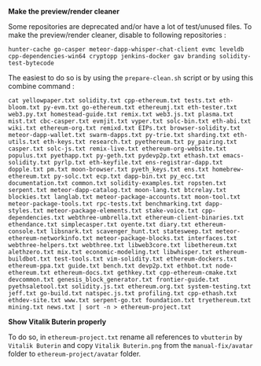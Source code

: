 **Make the preview/render cleaner**

Some repositories are deprecated and/or have a lot of test/unused files.
To make the preview/render cleaner, disable to following repositories :

`hunter-cache go-casper meteor-dapp-whisper-chat-client evmc leveldb cpp-dependencies-win64 cryptopp jenkins-docker gav branding solidity-test-bytecode`

The easiest to do so is by using the `prepare-clean.sh` script or by using this combine command :

`cat yellowpaper.txt solidity.txt cpp-ethereum.txt tests.txt eth-bloom.txt py-evm.txt go-ethereum.txt ethereumj.txt eth-tester.txt web3.py.txt homestead-guide.txt remix.txt web3.js.txt plasma.txt mist.txt cbc-casper.txt evmjit.txt vyper.txt solc-bin.txt eth-abi.txt wiki.txt ethereum-org.txt remixd.txt EIPs.txt browser-solidity.txt meteor-dapp-wallet.txt swarm-dapps.txt py-trie.txt sharding.txt eth-utils.txt eth-keys.txt research.txt pyethereum.txt py_pairing.txt casper.txt solc-js.txt remix-live.txt ethereum-org-website.txt populus.txt pyethapp.txt py-geth.txt pydevp2p.txt ethash.txt emacs-solidity.txt pyrlp.txt eth-keyfile.txt ens-registrar-dapp.txt dopple.txt pm.txt moon-browser.txt pyeth_keys.txt ens.txt homebrew-ethereum.txt py-solc.txt ecp.txt dapp-bin.txt py_ecc.txt documentation.txt common.txt solidity-examples.txt ropsten.txt serpent.txt meteor-dapp-catalog.txt moon-lang.txt btcrelay.txt blockies.txt langlab.txt meteor-package-accounts.txt moon-tool.txt meteor-package-tools.txt rpc-tests.txt benchmarking.txt dapp-styles.txt meteor-package-elements.txt stake-voice.txt cpp-dependencies.txt webthree-umbrella.txt ethereum-client-binaries.txt ethendance.txt simplecasper.txt oyente.txt diary.txt ethereum-console.txt libsnark.txt scavenger_hunt.txt statesweep.txt meteor-ethereum-networkinfo.txt meteor-package-blocks.txt interfaces.txt webthree-helpers.txt webthree.txt libweb3core.txt libethereum.txt alethzero.txt mix.txt economic-modeling.txt libwhisper.txt ethereum-buildbot.txt test-tools.txt vim-solidity.txt ethereum-dockers.txt ethereum-ppa.txt guide.txt bench.txt devp2p.txt ethbot.txt node-ethereum.txt ethereum-docs.txt gethkey.txt cpp-ethereum-cmake.txt devcommon.txt genesis_block_generator.txt frontier-guide.txt pyethsaletool.txt solidity.js.txt ethereum.org.txt system-testing.txt jeff.txt go-build.txt natspec.js.txt profiling.txt cpp-ethash.txt ethdev-site.txt www.txt serpent-go.txt foundation.txt tryethereum.txt mining.txt news.txt | sort -n > ethereum-project.txt`

**Show Vitalik Buterin properly**

To do so, in `ethereum-project.txt` rename all references to `vbutterin` by `Vitalik Buterin` and copy `Vitalik Buterin.png` from the `manual-fix/avatar` folder to `ethereum-project/avatar` folder.
